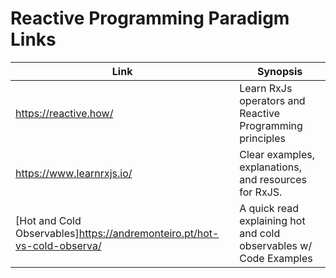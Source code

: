 # Reactive Programming Paradigm Links

| Link                                                                    | Synopsis                                                          |
| ----------------------------------------------------------------------- | ----------------------------------------------------------------- |
| https://reactive.how/                                                   | Learn RxJs operators and Reactive Programming principles          |
| https://www.learnrxjs.io/                                               | Clear examples, explanations, and resources for RxJS.             |
| [Hot and Cold Observables]https://andremonteiro.pt/hot-vs-cold-observa/ | A quick read explaining hot and cold observables w/ Code Examples |
